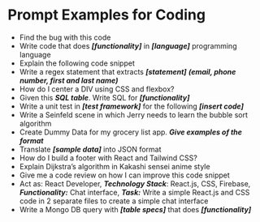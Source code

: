 # Prompt Examples for Coding

- Find the bug with this code
- Write code that does **_[functionality]_** in **_[language]_** programming language
- Explain the following code snippet
- Write a regex statement that extracts **_[statement]_** **_(email, phone number, first and last name)_**
- How do I center a DIV using CSS and flexbox?
- Given this **_SQL table_**. Write SQL for **_[functionality]_**
- Write a unit test in **_[test framework]_** for the following **_[insert code]_**
- Write a Seinfeld scene in which Jerry needs to learn the bubble sort algorithm
- Create Dummy Data for my grocery list app. **_Give examples of the format_**
- Translate **_[sample data]_** into JSON format
- How do I build a footer with React and Tailwind CSS?
- Explain Dijkstra’s algorithm in Kakashi sensei anime style
- Give me a code review on how I can improve this code snippet
- Act as: React Developer, **_Technology Stack_**: React.js, CSS, Firebase, **_Functionality:_** Chat interface, **_Task:_** Write a simple React.js and CSS code in 2 separate files to create a simple chat interface
- Write a Mongo DB query with **_[table specs]_** that does **_[functionality]_**
